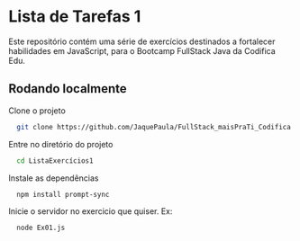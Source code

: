 
# Lista de Tarefas 1

Este repositório contém uma série de exercícios destinados a fortalecer habilidades em JavaScript, para o Bootcamp FullStack Java da Codifica Edu. 

## Rodando localmente

Clone o projeto

```bash
  git clone https://github.com/JaquePaula/FullStack_maisPraTi_Codifica.git
```

Entre no diretório do projeto 

```bash
  cd ListaExercícios1
```

Instale as dependências

```bash
  npm install prompt-sync
```

Inicie o servidor no exercicio que quiser. Ex:

```bash
  node Ex01.js
```

